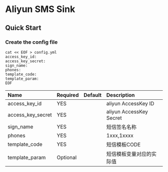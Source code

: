 # Aliyun SMS Sink

## Quick Start

### Create the config file

```shell
cat << EOF > config.yml
access_key_id:
access_key_secret:
sign_name: 
phones: 
template_code: 
template_param: 
EOF
```


| Name              | Required | Default | Description             |
|:------------------|:---------|:--------|:------------------------|
| access_key_id     | YES      |         | aliyun AccessKey ID     |
| access_key_secret | YES      |         | aliyun AccessKey Secret |
| sign_name         | YES      |         | 短信签名名称                  |
| phones            | YES      |         | 1xxx,1xxxx              |
| template_code     | YES      |         | 短信模板CODE                |
| template_param    | Optional |         | 短信模板变量对应的实际值            |

